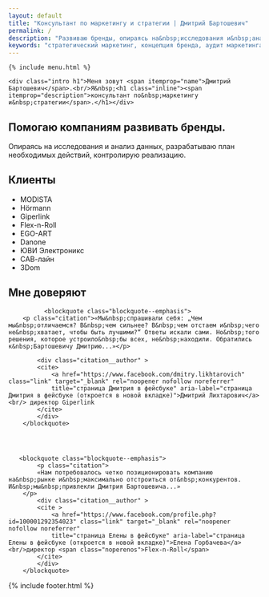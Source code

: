 ```yaml
---
layout: default
title: "Консультант по маркетингу и стратегии | Дмитрий Бартошевич"
permalink: /
description: "Развиваю бренды, опираясь на&nbsp;исследования и&nbsp;анализ данных. Разрабатываю план необходимых действий, контролирую реализацию. Противник &laquo;втюхинга&raquo; и&nbsp;манипуляций. "
keywords: "стратегический маркетинг, концепция бренда, аудит маркетинга"
---
```


<div class="body__container">
   

    {% include menu.html %}
   
<div itemscope itemtype="https://schema.org/LocalBusiness">
    <meta itemprop="email" content="dmitry@bartoshevich" />
    <meta itemprop="telephone" content="+375297753340" />
    <div itemprop="address" itemscope itemtype="https://schema.org/PostalAddress">
        <meta itemprop="streetAddress" content="ул. Ольшевского, 22" />
        <meta itemprop="addressLocality" content="Минск, Беларусь" />
        <meta itemprop="postalCode" content="220073" />
    </div>
    <meta itemprop="priceRange" content="$$" /> 
    <meta itemprop="openingHours" content="Пн-Сб 09:00-18:00" />
    <link itemprop="image" href="/assets/images/main/bartoshevich@16x9.jpg" />
    <link itemprop="image" href="/assets/images/main/bartoshevich@4x3.jpg" />
    <link itemprop="image" href="/assets/images/main/bartoshevich@1x1.jpg" />


<main class="section__content"  >     
    

    <div class="intro h1">Меня зовут <span itemprop="name">Дмитрий Бартошевич</span>.<br/>Я&nbsp;<h1 class="inline"><span  itemprop="description">консультант по&nbsp;маркетингу и&nbsp;стратегии</span>.</h1></div> 
   

       
<section>
    <div class="max-width-text"><h2 class="inline">Помогаю компаниям развивать бренды.</h2> Опираясь на&nbsp;исследования и&nbsp;анализ данных, разрабатываю план необходимых действий, контролирую реализацию. </div> 
</section>

     
<section class="full-bleed block__item clients__block">
<div class="block__sign"></div>
<h2 class="block__name block__title bold "> Клиенты </h2>
<ul class="block__content  list-reset clients__list max-width-text">
               <li>MODISTA </li>
                               <li class="clients__item">Hörmann</li>
                               <li class="clients__item">Giperlink </li>
                               <li class="clients__item">Flex-n-Roll</li>
                               <li class="clients__item">EGO-ART</li>
                               <li class="clients__item">Danone</li>
                               <li class="clients__item">ЮВИ Электроникс </li>
                               <li class="clients__item">САВ-лайн</li>
                               <li class="clients__item">3Dom </li>
              
                           
                    
</ul>
</section>

<section class="full-bleed block__item">
<div class="block__sign"></div>
<h2 class="block__name block__title bold"> Мне доверяют </h2>
<div class=" block__content">
             
              <blockquote class="blockquote--emphasis">
    	<p class="citation">«Мы&nbsp;спрашивали себя: „Чем мы&nbsp;отличаемся? В&nbsp;чем сильнее? В&nbsp;чем отстаем и&nbsp;чего не&nbsp;хватает, чтобы быть лучшими?“ Ответы искали сами. Но&nbsp;того решения, которое устроило&nbsp;бы всех, не&nbsp;находили. Обратились к&nbsp;Бартошевичу Дмитрию...»</p>
    		
            <div class="citation__author" >
    		<cite>
    			<a href="https://www.facebook.com/dmitry.likhtarovich" class="link" target="_blank" rel="noopener nofollow noreferrer"
                title="страница Дмитрия в фейсбуке" aria-label="страница Дмитрия в фейсбуке (откроется в новой вкладке)">Дмитрий Лихтарович</a> <br/> директор Giperlink
    		</cite>
            </div>
    	</blockquote>




       <blockquote class="blockquote--emphasis">
    		<p class="citation">
            «Нам потребовалось четко позиционировать компанию на&nbsp;рынке и&nbsp;максимально отстроиться от&nbsp;конкурентов. И&nbsp;мы&nbsp;привлекли Дмитрия Бартошевича...»
		</p>
    		<div class="citation__author" >
    		<cite >
    			<a href="https://www.facebook.com/profile.php?id=100001292354023" class="link" target="_blank" rel="noopener nofollow noreferrer"
                title="страница Елены в фейсбуке" aria-label="страница Елены в фейсбуке (откроется в новой вкладке)">Елена Горбачева</a> <br/>директор <span class="noperenos">Flex-n-Roll</span>
    		</cite>
            </div>
    	</blockquote>              
                    
</div>
</section>








        
</main>
</div>
       {% include footer.html %} 

</div>
